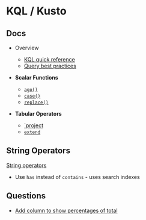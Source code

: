 # KQL / Kusto

## Docs

* Overview
  * [KQL quick reference](https://docs.microsoft.com/en-us/azure/data-explorer/kql-quick-reference)
  * [Query best practices](https://docs.microsoft.com/en-us/azure/data-explorer/kusto/query/best-practices)

* **Scalar Functions**
  * [`ago()`](https://docs.microsoft.com/en-us/azure/data-explorer/kusto/query/agofunction)
  * [`case()`](https://docs.microsoft.com/en-us/azure/data-explorer/kusto/query/casefunction)
  * [`replace()`](https://docs.microsoft.com/en-us/azure/data-explorer/kusto/query/replacefunction)

* **Tabular Operators**
  * [`project](https://docs.microsoft.com/en-us/azure/data-explorer/kusto/query/projectoperator)
  * [`extend`](https://docs.microsoft.com/en-us/azure/data-explorer/kusto/query/extendoperator)


## String Operators

[String operators](https://docs.microsoft.com/en-us/azure/data-explorer/kusto/query/datatypes-string-operators#understanding-string-terms)

* Use `has` instead of `contains` - uses search indexes

## Questions

* [Add column to show percentages of total](https://stackoverflow.com/q/65514010/1366033)

